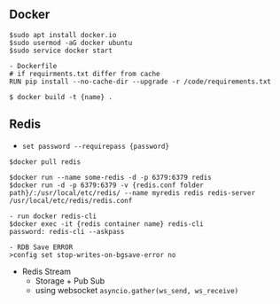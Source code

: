 ## Docker

```ShellSession
$sudo apt install docker.io
$sudo usermod -aG docker ubuntu
$sudo service docker start
```

```ShellSession
- Dockerfile
# if requirments.txt differ from cache
RUN pip install --no-cache-dir --upgrade -r /code/requirements.txt
```
`$ docker build -t {name} .`

## Redis

- `set password --requirepass {password}`

```ShellSession
$docker pull redis

$docker run --name some-redis -d -p 6379:6379 redis
$docker run -d -p 6379:6379 -v {redis.conf folder path}/:/usr/local/etc/redis/ --name myredis redis redis-server /usr/local/etc/redis/redis.conf

- run docker redis-cli
$docker exec -it {redis container name} redis-cli
password: redis-cli --askpass

- RDB Save ERROR
>config set stop-writes-on-bgsave-error no
```
- Redis Stream
  - Storage + Pub Sub
  - using websocket `asyncio.gather(ws_send, ws_receive)`